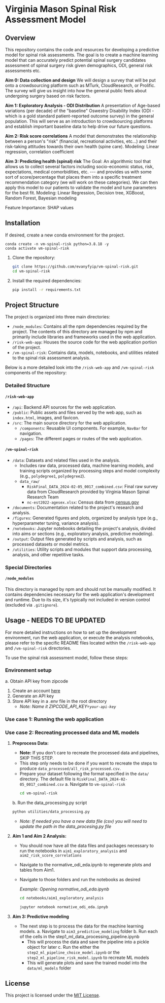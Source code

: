 # Virginia Mason Spinal Risk Assessment Model

## Overview

This repository contains the code and resources for developing a predictive model for spinal risk assessments. The goal is to create a machine learning model that can accurately predict potential spinal surgery candidates assessment of spinal surgery risk given demographics, ODI, general risk assessments etc.

**Aim 0: Data collection and design**
We will design a survey that will be put onto a crowdsourcing platform such as MTurk, CloudResearch, or Prolific. The survey will give us insight into how the general public feels about undergoing surgery based on risk factors.

**Aim 1: Exploratory Analysis -  ODI Distribution**
A presentation of Age-based variations (per decade) of the "baseline" Oswestry Disability Index (ODI - which is a gold standard patient-reported outcome survey) in the general population. This will serve as an introduction to crowdsourcing platforms and establish important baseline data to help drive our future questions.

**Aim 2: Risk score correlations**
A model that demonstrates the relationship between a person's "risk" (financial, recreational activities, etc...) and their risk-taking attitudes towards their own health (spine care).
Modeling: Linear regression, correlation coefficient

**Aim 3: Predicting health (spinal) risk**
The Goal: An algorithmic tool that allows us to collect several factors including socio-economic status, risk, expectations, medical comorbidities, etc. --- and provides us with some sort of score/percentage that places them into a specific treatment recommendation category (we will work on these categories). We can then apply this model to our patients to validate the model and tune parameters for the best fit.
Modeling: Linear Regression, Decision tree, XGBoost, Random Forest, Bayesian modeling

Feature Importance: SHAP values

## Installation

If desired, create a new conda environment for the project.
```
conda create -n vm-spinal-risk python=3.8.18 -y
conda activate vm-spinal-risk
```

1. Clone the repository:

   ```bash
   git clone https://github.com/evanyfyip/vm-spinal-risk.git
   cd vm-spinal-risk
   ```

2. Install the required dependencies:

   ```bash
   pip install -r requirements.txt
   ```


## Project Structure
The project is organized into three main directories:

- `/node_modules`: Contains all the npm dependencies required by the project. The contents of this directory are managed by npm and primarily include libraries and frameworks used in the web application.
- `/risk-web-app`: Houses the source code for the web application portion of the project.
- `/vm-spinal-risk`: Contains data, models, notebooks, and utilities related to the spinal risk assessment analysis.

Below is a more detailed look into the `/risk-web-app` and `/vm-spinal-risk` components of the repository:

### Detailed Structure
#### `/risk-web-app`
- `/api`: Backend API sources for the web application.
- `/public`: Public assets and files served by the web app, such as `index.html`, images, and favicon.
- `/src`: The main source directory for the web application.
  - `/components`: Reusable UI components. For example, `NavBar` for navigation.
  - `/pages`: The different pages or routes of the web application.

#### `/vm-spinal-risk`
- `/data`: Datasets and related files used in the analysis.
  - Includes raw data, processed data, machine learning models, and training scripts organized by processing steps and model complexity (e.g., `polydegree1`, `polydegree2`).
  - `data_raw/`
     - `RiskFinal_DATA_2024-02-05_0017_combined.csv`: Final raw survey data from CloudResearch provided by Virginia Mason Spinal Research Team
     - `nc-est2022-agesex.xlsx`: Census data from [census.gov](https://www.census.gov/data/tables/time-series/demo/popest/2020s-national-detail.html)
- `/documents`: Documentation related to the project's research and analysis.
- `/figures`: Generated figures and plots, organized by analysis type (e.g., hyperparameter tuning, variance analysis).
- `/notebooks`: Jupyter notebooks detailing the project's analysis, divided into aims or sections (e.g., exploratory analysis, predictive modeling).
- `/output`: Output files generated by scripts and analysis, such as processed datasets or model metrics.
- `/utilities`: Utility scripts and modules that support data processing, analysis, and other repetitive tasks.

### Special Directories

#### `/node_modules`
This directory is managed by npm and should not be manually modified. It contains dependencies necessary for the web application's development and runtime. Due to its size, it's typically not included in version control (excluded via `.gitignore`).

## Usage -  NEEDS TO BE UPDATED

For more detailed instructions on how to set up the development environment, run the web application, or execute the analysis notebooks, please refer to the specific README files located within the `/risk-web-app` and `/vm-spinal-risk` directories.

To use the spinal risk assessment model, follow these steps:
### Environment setup
a. Obtain API key from zipcode <br>
   1. Create an account [here](https://app.zipcodebase.com/register) <br>
   2. Generate an API key <br>
   3. Store API key in a .env file in the root directory<br>
      - *Note: Name it ZIPCODE_API_KEY=`your-api-key`*

### Use case 1: Running the web application

### Use case 2: Recreating processed data and ML models
1. **Preprocess Data:**
   - **Note:** If you don't care to recreate the processed data and pipelines, SKIP THIS STEP.
   - This step only needs to be done if you want to recreate the steps to produce `data_processed/all_risk_processed.csv`.
   - Prepare your dataset following the format specified in the `data/` directory. The default file is `RiskFinal_DATA_2024-02-05_0017_combined.csv`
   a. Navigate to `vm-spinal-risk`
      ```bash
      cd vm-spinal-risk
      ```
   b. Run the data_processing.py script
      ```bash
      python utilities/data_processing.py
      ```
      - *Note: If needed you have a new data file (csv) you will need to update the path in the data_procesing.py file*

3. **Aim 1 and Aim 2 Analysis:**
   - You should now have all the data files and packages necessary to run the notebooks in `aim1_exploratory_analysis` and `aim2_risk_score_correlations`
   - Navigate to the normative_odi_eda.ipynb to regenerate plots and tables from Aim1.
   - Navigate to those folders and run the notebooks as desired
  
     *Example: Opening normative_odi_eda.ipynb*
     ```bash
     cd notebooks/aim1_exploratory_analysis
     ```
     ```bash
     jupyter notebook normative_odi_eda.ipnyb
     ```

4. **Aim 3: Predictive modeling**
   - The next step is to process the data for the machine learning models.
  a. Navigate to `aim3_predictive_modeling` folder
  b. Run each of the cells in the step1_ml_data_processing_pipeline.ipynb
      - This will process the data and save the pipeline into a pickle object for later
  c. Run the either the `step2_ml_pipeline_choice_model.ipynb` or the `step2_ml_pipeline_risk_model.ipynb` to recreate ML models
      - This will generate plots and save the trained model into the `data/ml_models` folder
      

## License

This project is licensed under the [MIT License](LICENSE).
